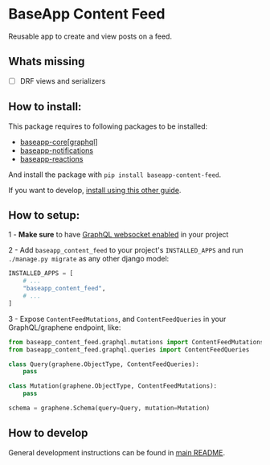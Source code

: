 # BaseApp Content Feed

Reusable app to create and view posts on a feed.

## Whats missing

- [ ] DRF views and serializers

## How to install:

This package requires to following packages to be installed:

- [baseapp-core\[graphql\]](../baseapp-core/baseapp_core/graphql/README.md)
- [baseapp-notifications](../baseapp-notifications/README.md)
- [baseapp-reactions](../baseapp-reactions/README.md)

And install the package with `pip install baseapp-content-feed`.

If you want to develop, [install using this other guide](#how-to-develop).

## How to setup:

1 - **Make sure** to have [GraphQL websocket enabled](../baseapp-core/baseapp_core/graphql/README.md#enable-websockets) in your project

2 - Add `baseapp_content_feed` to your project's `INSTALLED_APPS` and run `./manage.py migrate` as any other django model:

```python
INSTALLED_APPS = [
    # ...
    "baseapp_content_feed",
    # ...
]
```

3 - Expose `ContentFeedMutations`, and `ContentFeedQueries` in your GraphQL/graphene endpoint, like:

```python
from baseapp_content_feed.graphql.mutations import ContentFeedMutations
from baseapp_content_feed.graphql.queries import ContentFeedQueries

class Query(graphene.ObjectType, ContentFeedQueries):
    pass

class Mutation(graphene.ObjectType, ContentFeedMutations):
    pass

schema = graphene.Schema(query=Query, mutation=Mutation)
```

## How to develop

General development instructions can be found in [main README](..#how-to-develop).
